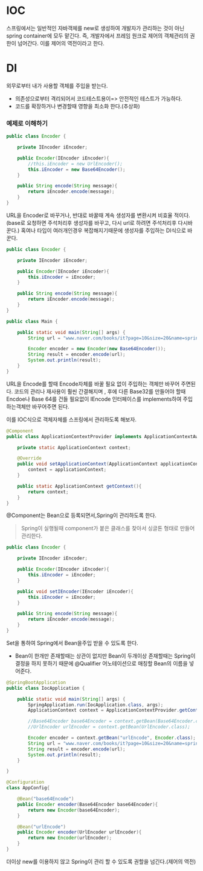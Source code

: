 # IOC

스프링에서는 일반적인 자바객체를 new로 생성하여 개발자가 관리하는 것이 아닌 spring container에 모두 맡긴다.
즉, 개발자에서 프레임 원크로 제어의 객체관리의 권한이 넘어간다. 이를 제어의 역전이라고 한다.

# DI
외무로부터 내가 사용할 객체를 주입을 받는다.
- 의존성으로부터 격리되어서 코드테스트용이=> 안전적인 테스트가 가능하다.
- 코드를 확장하거나 변경할때 영향을 최소화 한다.(추상화)

### 예제로 이해하기
```java
public class Encoder {

    private IEncoder iEncoder;

    public Encoder(IEncoder iEncoder){
        //this.iEncoder = new UrlEncoder();
        this.iEncoder = new Base64Encoder();
    }

    public String encode(String message){
        return iEncoder.encode(message);
    }
}
```
URL을 Encoder로 바꾸거나, 반대로 바꿀때 계속 생성자를 변환시켜 비효율 적이다.(base로 요청하면 주석처리후 생성자를 바꾸고, 다시 url로 하려면 주석처리후 다시바꾼다.)
혹여나 타입이 여러개인경우 복잡해지기때문에 생성자를 주입하는 DI식으로 바꾼다.

```java
public class Encoder {

    private IEncoder iEncoder;

    public Encoder(IEncoder iEncoder){
        this.iEncoder = iEncoder;
    }

    public String encode(String message){
        return iEncoder.encode(message);
    }
}
```
```java
public class Main {

    public static void main(String[] args) {
        String url = "www.naver.com/books/it?page=10&size=20&name=spring-boot";

        Encoder encoder = new Encoder(new Base64Encoder());
        String result = encoder.encode(url);
	    System.out.println(result);
    }
}
```
URL을 Encode를 할때 Encode자체를 바꿀 필요 없이 주입하는 객체만 바꾸어 주면된다. 코드의 관리나 재사용이 훨씬 간결해지며 , 후에 다른 Base32를 만들어야 할때 Encdoe나 Base 64를 건들
필요없이 IEncode 인터페이스를 implements하여 주입하는객체만 바꾸어주면 된다.

이를 IOC식으로 객체자체를 스프링에서 관리하도록 해보자.

```java
@Component
public class ApplicationContextProvider implements ApplicationContextAware {

    private static ApplicationContext context;

    @Override
    public void setApplicationContext(ApplicationContext applicationContext) throws BeansException {
        context = applicationContext;
    }

    public static ApplicationContext getContext(){
        return context;
    }
}
```
@Component는 Bean으로 등록되면서,Spring이 관리하도록 한다.
> Spring이 실행될때 component가 붙은 클래스를 찾아서 싱글톤 형태로 만들어 관리한다.

```java
public class Encoder {

    private IEncoder iEncoder;

    public Encoder(IEncoder iEncoder){
        this.iEncoder = iEncoder;
    }

    public void setIEncoder(IEncoder iEncoder){
        this.iEncoder = iEncoder;
    }

    public String encode(String message){
        return iEncoder.encode(message);
    }
}
```
Set을 통하여 Spring에서 Bean을주입 받을 수 있도록 한다.

- Bean이 한개만 존재할때는 상관이 없지만 Bean이 두개이상 존재할때는 Spring이 결정을 하지 못하기 때문에 @Qualifier 어노테이션으로 매칭할 Bean의 이름을 넣어준다.

```java
@SpringBootApplication
public class IocApplication {

    public static void main(String[] args) {
        SpringApplication.run(IocApplication.class, args);
        ApplicationContext context = ApplicationContextProvider.getContext();

        //Base64Encoder base64Encoder = context.getBean(Base64Encoder.class);
        //UrlEncoder urlEncoder = context.getBean(UrlEncoder.class);

        Encoder encoder = context.getBean("urlEncode", Encoder.class);
        String url = "www.naver.com/books/it?page=10&size=20&name=spring-boot";
        String result = encoder.encode(url);
        System.out.println(result);
    }

}

@Configuration
class AppConfig{

    @Bean("base64Encode")
    public Encoder encoder(Base64Encoder base64Encoder){
        return new Encoder(base64Encoder);
    }

    @Bean("urlEncode")
    public Encoder encoder(UrlEncoder urlEncoder){
        return new Encoder(urlEncoder);
    }
}
```

더이상 new를 이용하지 않고 Spring이 관리 할 수 있도록 권할을 넘긴다.(제어의 역전)
